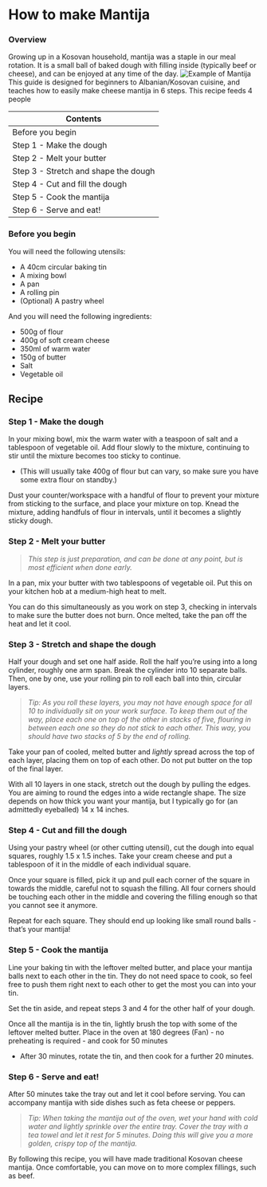 # How to make Mantija

### Overview
Growing up in a Kosovan household, mantija was a staple in our meal rotation. It is a small ball of baked dough with filling inside (typically beef or cheese), and can be enjoyed at any time of the day.
![Example of Mantija](https://upload.wikimedia.org/wikipedia/commons/thumb/f/fe/Mantija..JPG/2560px-Mantija..JPG)
This guide is designed for beginners to Albanian/Kosovan cuisine, and teaches how to easily make cheese mantija in 6 steps. This recipe feeds 4 people

| Contents |
| ------ | 
| Before you begin |
| Step 1 - Make the dough |
| Step 2 - Melt your butter |
| Step 3 - Stretch and shape the dough | 
| Step 4 - Cut and fill the dough | 
| Step 5 - Cook the mantija | 
| Step 6 - Serve and eat! | 

### Before you begin
You will need the following utensils:
- A 40cm circular baking tin 
- A mixing bowl 
- A pan
- A rolling pin
- (Optional) A pastry wheel

And you will need the following ingredients:
- 500g of flour 
- 400g of soft cream cheese 
- 350ml of warm water
- 150g of butter 
- Salt
- Vegetable oil

## Recipe

### Step 1 - Make the dough
In your mixing bowl, mix the warm water with a teaspoon of salt and a tablespoon of vegetable oil. 
Add flour slowly to the mixture, continuing to stir until the mixture becomes too sticky to continue. 
- (This will usually take 400g of flour but can vary, so make sure you have some extra flour on standby.)

Dust your counter/workspace with a handful of flour to prevent your mixture from sticking to the surface, and place your mixture on top. Knead the mixture, adding handfuls of flour in intervals, until it becomes a slightly sticky dough.

### Step 2 - Melt your butter 
> *This step is just preparation, and can be done at any point, but is most efficient when done early.*

In a pan, mix your butter with two tablespoons of vegetable oil. Put this on your kitchen hob at a medium-high heat to melt.

You can do this simultaneously as you work on step 3, checking in intervals to make sure the butter does not burn. Once melted, take the pan off the heat and let it cool.

### Step 3 - Stretch and shape the dough
Half your dough and set one half aside. Roll the half you’re using into a long cylinder, roughly one arm span.
Break the cylinder into 10 separate balls. Then, one by one, use your rolling pin to roll each ball into thin, circular layers. 
> *Tip: As you roll these layers, you may not have enough space for all 10 to individually sit on your work surface. To keep them out of the way, place each one on top of the other in stacks of five, flouring in between each one so they do not stick to each other. This way, you should have two stacks of 5 by the end of rolling.* 

Take your pan of cooled, melted butter and *lightly* spread across the top of each layer, placing them on top of each other. Do not put butter on the top of the final layer. 

With all 10 layers in one stack, stretch out the dough by pulling the edges. You are aiming to round the edges into a wide rectangle shape. The size depends on how thick you want your mantija, but I typically go for (an admittedly eyeballed) 14 x 14 inches. 

### Step 4 - Cut and fill the dough
Using your pastry wheel (or other cutting utensil), cut the dough into equal squares, roughly 1.5 x 1.5 inches. Take your cream cheese and put a tablespoon of it in the middle of each individual square.

Once your square is filled, pick it up and pull each corner of the square in towards the middle, careful not to squash the filling. All four corners should be touching each other in the middle and covering the filling enough so that you cannot see it anymore.

Repeat for each square. They should end up looking like small round balls - that’s your mantija!

### Step 5 - Cook the mantija
Line your baking tin with the leftover melted butter, and place your mantija balls next to each other in the tin. They do not need space to cook, so feel free to push them right next to each other to get the most you can into your tin.

Set the tin aside, and repeat steps 3 and 4 for the other half of your dough.

Once all the mantija is in the tin, lightly brush the top with some of the leftover melted butter. Place in the oven at 180 degrees (Fan) - no preheating is required - and cook for 50 minutes
- After 30 minutes, rotate the tin, and then cook for a further 20 minutes. 

### Step 6 - Serve and eat!
After 50 minutes take the tray out and let it cool before serving. You can accompany mantija with side dishes such as feta cheese or peppers.

> *Tip: When taking the mantija out of the oven, wet your hand with cold water and lightly sprinkle over the entire tray. Cover the tray with a tea towel and let it rest for 5 minutes. Doing this will give you a more golden, crispy top of the mantija.*

By following this recipe, you will have made traditional Kosovan cheese mantija. Once comfortable, you can move on to more complex fillings, such as beef.
